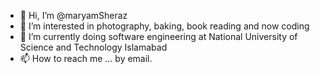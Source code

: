 - 👋 Hi, I’m @maryamSheraz
- 👀 I’m interested in photography, baking, book reading and now coding
- 🌱 I’m currently doing software engineering at National University of Science and Technology Islamabad
- 📫 How to reach me ... by email.

<!---
maryamSheraz/maryamSheraz is a ✨ special ✨ repository because its `README.md` (this file) appears on your GitHub profile.
You can click the Preview link to take a look at your changes.
--->
